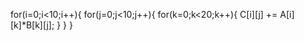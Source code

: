 for(i=0;i<10;i++){
    for(j=0;j<10;j++){
        for(k=0;k<20;k++){
            C[i][j] += A[i][k]*B[k][j];
        }
    }
}
